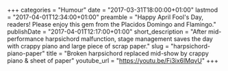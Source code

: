 +++
categories = "Humour"
date = "2017-03-31T18:00:00+01:00"
lastmod = "2017-04-01T12:34:00+01:00"
preamble = "Happy April Fool's Day, readers! Please enjoy this gem from the Placidos Domingo and Flamingo."
publishDate = "2017-04-01T12:17:00+01:00"
short_description = "After mid-performance harpsichord malfunction, stage management saves the day with crappy piano and large piece of scrap paper."
slug = "harpsichord-piano-paper"
title = "Broken harpsichord replaced mid-show by crappy piano &amp; sheet of paper"
youtube_url = "https://youtu.be/Fi3ix6lMqvU"
+++


